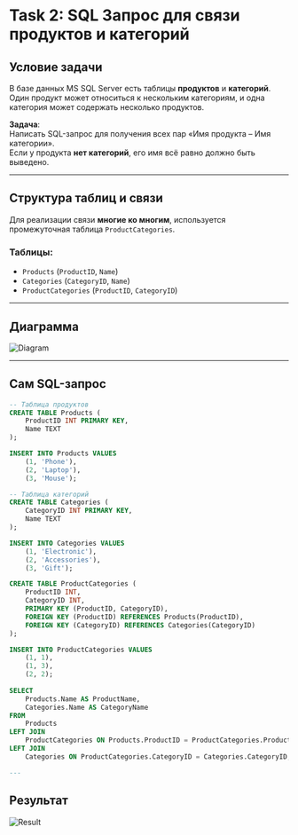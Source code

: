 # Task 2: SQL Запрос для связи продуктов и категорий

## Условие задачи

В базе данных MS SQL Server есть таблицы **продуктов** и **категорий**. Один продукт может относиться к нескольким категориям, и одна категория может содержать несколько продуктов.

**Задача**:  
Написать SQL-запрос для получения всех пар «Имя продукта – Имя категории».  
Если у продукта **нет категорий**, его имя всё равно должно быть выведено.

---

## Структура таблиц и связи

Для реализации связи **многие ко многим**, используется промежуточная таблица `ProductCategories`.

### Таблицы:

- `Products` (`ProductID`, `Name`)
- `Categories` (`CategoryID`, `Name`)
- `ProductCategories` (`ProductID`, `CategoryID`)

---

## Диаграмма

![Diagram](/digram.png)

---

## Сам SQL-запрос

```sql
-- Таблица продуктов
CREATE TABLE Products (
    ProductID INT PRIMARY KEY,
    Name TEXT
);

INSERT INTO Products VALUES
    (1, 'Phone'),
    (2, 'Laptop'),
    (3, 'Mouse');

-- Таблица категорий
CREATE TABLE Categories (
    CategoryID INT PRIMARY KEY,
    Name TEXT
);

INSERT INTO Categories VALUES
    (1, 'Electronic'),
    (2, 'Accessories'),
    (3, 'Gift');

CREATE TABLE ProductCategories (
    ProductID INT,
    CategoryID INT,
    PRIMARY KEY (ProductID, CategoryID),
    FOREIGN KEY (ProductID) REFERENCES Products(ProductID),
    FOREIGN KEY (CategoryID) REFERENCES Categories(CategoryID)
);

INSERT INTO ProductCategories VALUES
    (1, 1), 
    (1, 3),
    (2, 2);
    
SELECT 
    Products.Name AS ProductName,
    Categories.Name AS CategoryName
FROM 
    Products
LEFT JOIN 
    ProductCategories ON Products.ProductID = ProductCategories.ProductID
LEFT JOIN 
    Categories ON ProductCategories.CategoryID = Categories.CategoryID;

---
```
## Результат

![Result](/result.png)
